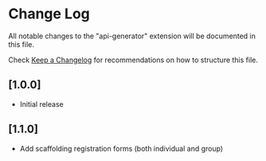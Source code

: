 # Change Log

All notable changes to the "api-generator" extension will be documented in this file.

Check [Keep a Changelog](https://keepachangelog.com/) for recommendations on how to structure this file.

## [1.0.0]

- Initial release

## [1.1.0]

- Add scaffolding registration forms (both individual and group)
